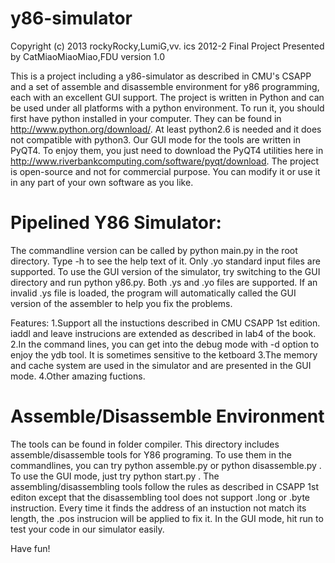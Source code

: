 y86-simulator
=============

Copyright (c) 2013 rockyRocky,LumiG,vv. 
ics 2012-2 Final Project 
Presented by CatMiaoMiaoMiao,FDU
version 1.0  
 
This is a project including a y86-simulator as described in CMU's CSAPP and a set of assemble and disassemble environment for y86 programming, each with an excellent GUI support.
The project is written in Python and can be used under all platforms with a python environment. To run it, you should first have python installed in your computer. They can be found in http://www.python.org/download/. At least python2.6 is needed and it does not compatible with python3. Our GUI mode for the tools are written in PyQT4. To enjoy them, you just need to download the PyQT4 utilities here in http://www.riverbankcomputing.com/software/pyqt/download. The project is open-source and not for commercial purpose. You can modify it or use it in any part of your own software as you like.


Pipelined Y86 Simulator:
=============
The commandline version can be called by python main.py in the root directory. Type -h to see the help text of it. Only .yo standard input files are supported. To use the GUI version of the simulator, try switching to the GUI directory and run python y86.py. Both .ys and .yo files are supported. If an invalid .ys file is loaded, the program will automatically called the GUI version of the assembler to help you fix the problems.

Features:
1.Support all the instuctions described in CMU CSAPP 1st edition. iaddl and leave instrucions are extended as described in lab4 of the book.
2.In the command lines, you can get into the debug mode with -d option to enjoy the ydb tool. It is sometimes sensitive to the ketboard
3.The memory and cache system are used in the simulator and are presented in the GUI mode.
4.Other amazing fuctions.

Assemble/Disassemble Environment
=============
The tools can be found in folder compiler. This directory includes assemble/disassemble tools for Y86 programing. To use them in the commandlines, you can try python assemble.py or python disassemble.py . To use the GUI mode, just try python start.py . The assembling/disassembling tools follow the rules as described in CSAPP 1st editon except that the disassembling tool does not support .long or .byte instruction. Every time it finds the address of an instuction not match its length, the .pos instrucion will be applied to fix it. In the GUI mode, hit run to test your code in our simulator easily. 

Have fun!
